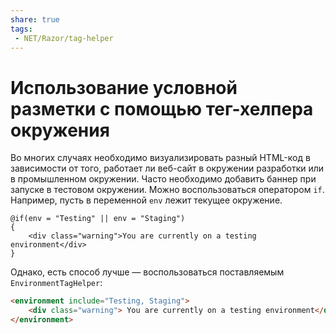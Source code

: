 ```yaml
---
share: true
tags:
 - NET/Razor/tag-helper
---
```

# Использование условной разметки с помощью тег-хелпера окружения
Во многих случаях необходимо визуализировать разный HTML-код в зависимости от того, работает ли веб-сайт в окружении разработки или в промышленном окружении.
Часто необходимо добавить баннер при запуске в тестовом окружении. Можно воспользоваться оператором `if`. Например, пусть в переменной `env` лежит текущее окружение.
```razor
@if(env = "Testing" || env = "Staging")
{
	<div class="warning">You are currently on a testing environment</div>
}
```
Однако, есть способ лучше — воспользоваться поставляемым `EnvironmentTagHelper`:
```html
<environment include="Testing, Staging">
	<div class="warning"> You are currently on a testing environment</div>
</environment>
```